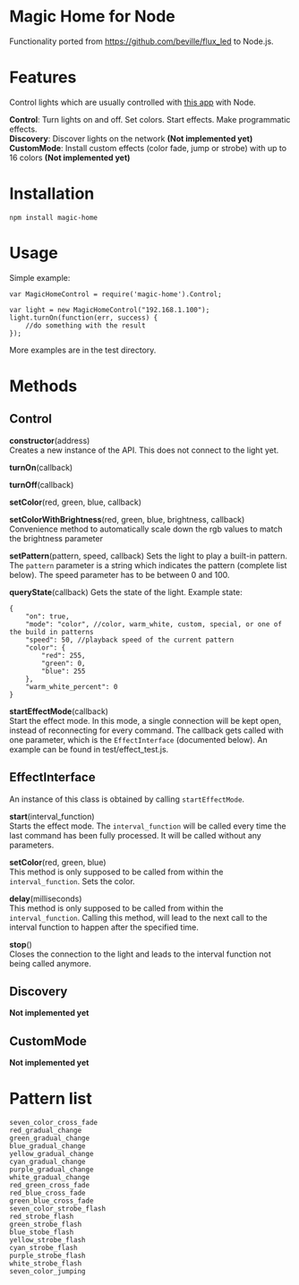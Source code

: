 # Magic Home for Node

Functionality ported from https://github.com/beville/flux_led to Node.js.

# Features
Control lights which are usually controlled with [this app](https://itunes.apple.com/us/app/magic-home-wifi/id944574066?mt=8) with Node.

**Control**: Turn lights on and off. Set colors. Start effects. Make programmatic effects.  
**Discovery**: Discover lights on the network **(Not implemented yet)**  
**CustomMode**: Install custom effects (color fade, jump or strobe) with up to 16 colors **(Not implemented yet)**  

# Installation

	npm install magic-home


# Usage

Simple example:

	var MagicHomeControl = require('magic-home').Control;

	var light = new MagicHomeControl("192.168.1.100");
	light.turnOn(function(err, success) {
		//do something with the result
	});

More examples are in the test directory.


# Methods

## Control

**constructor**(address)  
Creates a new instance of the API. This does not connect to the light yet.

**turnOn**(callback)

**turnOff**(callback)

**setColor**(red, green, blue, callback)

**setColorWithBrightness**(red, green, blue, brightness, callback)  
Convenience method to automatically scale down the rgb values to match the brightness parameter

**setPattern**(pattern, speed, callback)
Sets the light to play a built-in pattern. The `pattern` parameter is a string which indicates the pattern (complete list below). The speed parameter has to be between 0 and 100.

**queryState**(callback)
Gets the state of the light. Example state:

	{
	    "on": true,
	    "mode": "color", //color, warm_white, custom, special, or one of the build in patterns
	    "speed": 50, //playback speed of the current pattern
	    "color": {
	        "red": 255,
	        "green": 0,
	        "blue": 255
	    },
	    "warm_white_percent": 0
	}

**startEffectMode**(callback)  
Start the effect mode. In this mode, a single connection will be kept open, instead of reconnecting for every command. The callback gets called with one parameter, which is the `EffectInterface` (documented below). An example can be found in test/effect_test.js.

## EffectInterface

An instance of this class is obtained by calling `startEffectMode`.

**start**(interval_function)  
Starts the effect mode. The `interval_function` will be called every time the last command has been fully processed. It will be called without any parameters.

**setColor**(red, green, blue)  
This method is only supposed to be called from within the `interval_function`. Sets the color.

**delay**(milliseconds)  
This method is only supposed to be called from within the `interval_function`. Calling this method, will lead to the next call to the interval function to happen after the specified time.

**stop**()  
Closes the connection to the light and leads to the interval function not being called anymore.

## Discovery

**Not implemented yet**

## CustomMode

**Not implemented yet**

# Pattern list

	seven_color_cross_fade
	red_gradual_change
	green_gradual_change
	blue_gradual_change
	yellow_gradual_change
	cyan_gradual_change
	purple_gradual_change
	white_gradual_change
	red_green_cross_fade
	red_blue_cross_fade
	green_blue_cross_fade
	seven_color_strobe_flash
	red_strobe_flash
	green_strobe_flash
	blue_stobe_flash
	yellow_strobe_flash
	cyan_strobe_flash
	purple_strobe_flash
	white_strobe_flash
	seven_color_jumping

